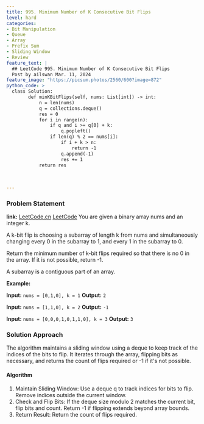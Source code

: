 ```yaml
---
title: 995. Minimum Number of K Consecutive Bit Flips
level: hard
categories:
- Bit Manipulation
- Queue
- Array
- Prefix Sum
- Sliding Window
- Review
feature_text: |
  ## LeetCode 995. Minimum Number of K Consecutive Bit Flips
  Post by ailswan Mar. 11, 2024
feature_image: "https://picsum.photos/2560/600?image=872"
python_code: >
  class Solution:
        def minKBitFlips(self, nums: List[int]) -> int:
            n = len(nums)
            q = collections.deque()
            res = 0
            for i in range(n):
                if q and i >= q[0] + k:
                    q.popleft()
                if len(q) % 2 == nums[i]:
                    if i + k > n:
                        return -1
                    q.append(-1)
                    res += 1
            return res
            
      
        
---
```


### Problem Statement
**link:**
[LeetCode.cn](https://leetcode.cn/problems/longest-turbulent-subarray/)
[LeetCode](https://leetcode.com/longest-turbulent-subarray/)
You are given a binary array nums and an integer k.

A k-bit flip is choosing a subarray of length k from nums and simultaneously changing every 0 in the subarray to 1, and every 1 in the subarray to 0.

Return the minimum number of k-bit flips required so that there is no 0 in the array. If it is not possible, return -1.

A subarray is a contiguous part of an array.

**Example:**

**Input:** `nums = [0,1,0], k = 1`
**Output:** `2`
 
**Input:** `nums = [1,1,0], k = 2`
**Output:** `-1`

**Input:** `nums = [0,0,0,1,0,1,1,0], k = 3`
**Output:** `3`
 
### Solution Approach
The algorithm maintains a sliding window using a deque to keep track of the indices of the bits to flip. It iterates through the array, flipping bits as necessary, and returns the count of flips required or -1 if it's not possible.

#### Algorithm
1. Maintain Sliding Window:
Use a deque q to track indices for bits to flip.
Remove indices outside the current window.
2. Check and Flip Bits:
If the deque size modulo 2 matches the current bit, flip bits and count.
Return -1 if flipping extends beyond array bounds.
3. Return Result:
Return the count of flips required. 